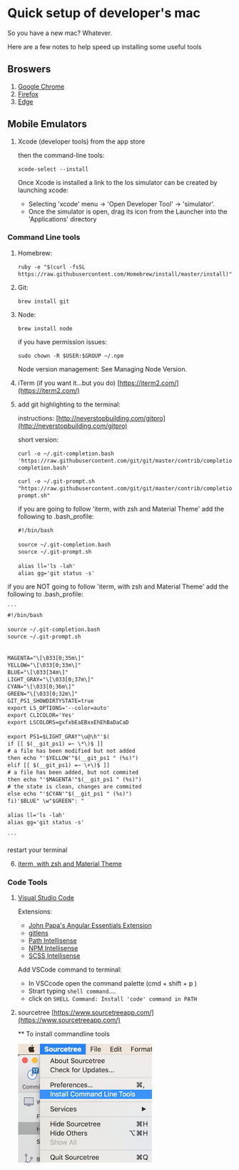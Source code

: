 # Quick setup of developer's mac

So you have a new mac? Whatever.

Here are a few notes to help speed up installing some useful tools 

## Broswers

1. [Google Chrome](https://www.google.com/chrome/)
2. [Firefox](https://www.mozilla.org/en-GB/firefox/new/)
3. [Edge](https://www.microsoft.com/en-us/edge)

## Mobile Emulators

1. Xcode (developer tools) from the app store

	then the command-line tools:
	```
	xcode-select --install
	```

    Once Xcode is installed a link to the Ios simulator can be created by launching xcode:
      - Selecting 'xcode' menu -> 'Open Developer Tool' -> 'simulator'.
      - Once the simulator is open, drag its icon from the Launcher into the 'Applications' directory

### Command Line tools

1. Homebrew:

    ```
    ruby -e "$(curl -fsSL https://raw.githubusercontent.com/Homebrew/install/master/install)"
    ```

2. Git: 

    ```
    brew install git
    ```


3. Node:

    ```
    brew install node
    ```

	if you have permission issues:
    ```
    sudo chown -R $USER:$GROUP ~/.npm
    ```
	
	Node version management: See Managing Node Version.

4. iTerm (if you want it...but you do) [https://iterm2.com/](https://iterm2.com/)

5. add git highlighting to the terminal:

	instructions: [http://neverstopbuilding.com/gitpro](http://neverstopbuilding.com/gitpro)
	
	short version:
	
	```
	curl -o ~/.git-completion.bash 'https://raw.githubusercontent.com/git/git/master/contrib/completion/git-completion.bash'

	```

    ```
    curl -o ~/.git-prompt.sh "https://raw.githubusercontent.com/git/git/master/contrib/completion/git-prompt.sh"
    ```

 
	if you are going to follow 'iterm, with zsh and Material Theme' add the following to .bash_profile:
	
	```
	#!/bin/bash
	
	source ~/.git-completion.bash
	source ~/.git-prompt.sh
	
	alias ll='ls -lah'
	alias gg='git status -s'
	
	```

if you are NOT going to follow 'iterm, with zsh and Material Theme' add the following to .bash_profile:


    ```
    #!/bin/bash
    
    source ~/.git-completion.bash
    source ~/.git-prompt.sh
    
    
    MAGENTA="\[\033[0;35m\]"
    YELLOW="\[\033[0;33m\]"
    BLUE="\[\033[34m\]"
    LIGHT_GRAY="\[\033[0;37m\]"
    CYAN="\[\033[0;36m\]"
    GREEN="\[\033[0;32m\]"
    GIT_PS1_SHOWDIRTYSTATE=true
    export LS_OPTIONS='--color=auto'
    export CLICOLOR='Yes'
    export LSCOLORS=gxfxbEaEBxxEhEhBaDaCaD
    
    export PS1=$LIGHT_GRAY"\u@\h"'$(
    if [[ $(__git_ps1) =~ \*\)$ ]]
    # a file has been modified but not added
    then echo "'$YELLOW'"$(__git_ps1 " (%s)")
    elif [[ $(__git_ps1) =~ \+\)$ ]]
    # a file has been added, but not commited
    then echo "'$MAGENTA'"$(__git_ps1 " (%s)")
    # the state is clean, changes are commited
    else echo "'$CYAN'"$(__git_ps1 " (%s)")
    fi)'$BLUE" \w"$GREEN": "
    
    alias ll='ls -lah'
    alias gg='git status -s'
    
    ```

restart your terminal


6. [iterm, with zsh and Material Theme](./iterm-with-material-theme.md)

### Code Tools

1. [Visual Studio Code](https://code.visualstudio.com/)

      Extensions:

    - [John Papa's Angular Essentials Extension](https://marketplace.visualstudio.com/items?itemName=johnpapa.angular-essentials)
    - [gitlens](https://marketplace.visualstudio.com/items?itemName=eamodio.gitlens)
    - [Path Intellisense](https://marketplace.visualstudio.com/items?itemName=christian-kohler.path-intellisense)
    - [NPM Intellisense](https://marketplace.visualstudio.com/items?itemName=christian-kohler.npm-intellisense)
    - [SCSS Intellisense](https://marketplace.visualstudio.com/items?itemName=mrmlnc.vscode-scss)

    Add VSCode command to terminal:

    - In VSCcode open the command palette (cmd + shift + p )
    - Strart typing ```shell command```....
    - click on ```SHELL Command: Install 'code' command in PATH```


2. sourcetree [https://www.sourcetreeapp.com/](https://www.sourcetreeapp.com/)

    ** To install commandline tools

      ![Install sourcetree CMD from menu](./assets/images/install_sourcetree_cmd_tools.png "Install sourcetree CMD Tools from menu")
